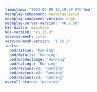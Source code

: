 ```yaml
---
timestamp: "2023-02-08 13:19:59 UTC Wed"
meshplay-component: meshplay-istio
meshplay-component-version: edge
meshplay-server-version: "v0.6.50"
k8s-distro: minikube
k8s-version: "v1.25.3"
service-mesh: istio
service-mesh-version: "1.16.2"
tests:
  pod/istiod: "Running"
  pod/details: "Running"
  pod/productpage: "Running"
  pod/ratings: "Running"
  pod/reviews-v1: "Running"
  pod/reviews-v2: "Running"
  pod/reviews-v3: "Running"
overall-status: "passing"
---
```

